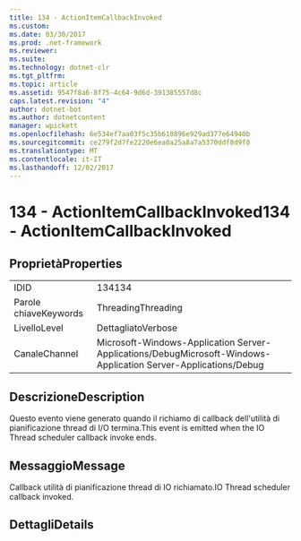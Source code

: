```yaml
---
title: 134 - ActionItemCallbackInvoked
ms.custom: 
ms.date: 03/30/2017
ms.prod: .net-framework
ms.reviewer: 
ms.suite: 
ms.technology: dotnet-clr
ms.tgt_pltfrm: 
ms.topic: article
ms.assetid: 9547f8a6-8f75-4c64-9d6d-391385557d8c
caps.latest.revision: "4"
author: dotnet-bot
ms.author: dotnetcontent
manager: wpickett
ms.openlocfilehash: 6e534ef7aa03f5c35b610896e929ad377e64940b
ms.sourcegitcommit: ce279f2d7fe2220e6ea0a25a8a7a5370ddf8d9f0
ms.translationtype: MT
ms.contentlocale: it-IT
ms.lasthandoff: 12/02/2017
---
```

# <a name="134---actionitemcallbackinvoked"></a><span data-ttu-id="41291-102">134 - ActionItemCallbackInvoked</span><span class="sxs-lookup"><span data-stu-id="41291-102">134 - ActionItemCallbackInvoked</span></span>
## <a name="properties"></a><span data-ttu-id="41291-103">Proprietà</span><span class="sxs-lookup"><span data-stu-id="41291-103">Properties</span></span>  
  
|||  
|-|-|  
|<span data-ttu-id="41291-104">ID</span><span class="sxs-lookup"><span data-stu-id="41291-104">ID</span></span>|<span data-ttu-id="41291-105">134</span><span class="sxs-lookup"><span data-stu-id="41291-105">134</span></span>|  
|<span data-ttu-id="41291-106">Parole chiave</span><span class="sxs-lookup"><span data-stu-id="41291-106">Keywords</span></span>|<span data-ttu-id="41291-107">Threading</span><span class="sxs-lookup"><span data-stu-id="41291-107">Threading</span></span>|  
|<span data-ttu-id="41291-108">Livello</span><span class="sxs-lookup"><span data-stu-id="41291-108">Level</span></span>|<span data-ttu-id="41291-109">Dettagliato</span><span class="sxs-lookup"><span data-stu-id="41291-109">Verbose</span></span>|  
|<span data-ttu-id="41291-110">Canale</span><span class="sxs-lookup"><span data-stu-id="41291-110">Channel</span></span>|<span data-ttu-id="41291-111">Microsoft-Windows-Application Server-Applications/Debug</span><span class="sxs-lookup"><span data-stu-id="41291-111">Microsoft-Windows-Application Server-Applications/Debug</span></span>|  
  
## <a name="description"></a><span data-ttu-id="41291-112">Descrizione</span><span class="sxs-lookup"><span data-stu-id="41291-112">Description</span></span>  
 <span data-ttu-id="41291-113">Questo evento viene generato quando il richiamo di callback dell'utilità di pianificazione thread di I/O termina.</span><span class="sxs-lookup"><span data-stu-id="41291-113">This event is emitted when the IO Thread scheduler callback invoke ends.</span></span>  
  
## <a name="message"></a><span data-ttu-id="41291-114">Messaggio</span><span class="sxs-lookup"><span data-stu-id="41291-114">Message</span></span>  
 <span data-ttu-id="41291-115">Callback utilità di pianificazione thread di IO richiamato.</span><span class="sxs-lookup"><span data-stu-id="41291-115">IO Thread scheduler callback invoked.</span></span>  
  
## <a name="details"></a><span data-ttu-id="41291-116">Dettagli</span><span class="sxs-lookup"><span data-stu-id="41291-116">Details</span></span>

